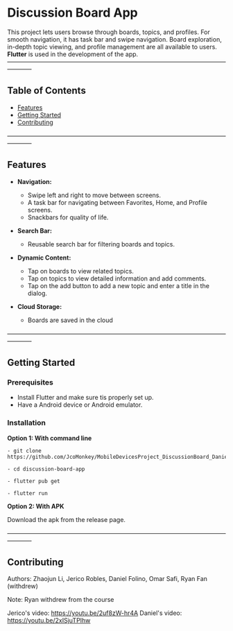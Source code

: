 # Discussion Board App

This project lets users browse through boards, topics, and profiles. For smooth navigation, it has task bar and swipe navigation. Board exploration, in-depth topic viewing, and profile management are all available to users. **Flutter** is used in the development of the app.
————————————————————————————————————————
## Table of Contents
- [Features](#features)
- [Getting Started](#getting-started)
- [Contributing](#contributing)

————————————————————————————————————————

## Features

- **Navigation:**
  - Swipe left and right to move between screens.
  - A task bar for navigating between Favorites, Home, and Profile screens.
  - Snackbars for quality of life.

- **Search Bar:**
  - Reusable search bar for filtering boards and topics.

- **Dynamic Content:**
  - Tap on boards to view related topics.
  - Tap on topics to view detailed information and add comments.
  - Tap on the add button to add a new topic and enter a title in the dialog.

- **Cloud Storage:**
  - Boards are saved in the cloud


————————————————————————————————————————

## Getting Started

### Prerequisites
- Install Flutter and make sure tis properly set up.
- Have a Android device or Android emulator.

### Installation

**Option 1: With command line**
```
- git clone https://github.com/JcoMonkey/MobileDevicesProject_DiscussionBoard_DanielFolino_JericoRobles_ZhaojunLi_WingyatFan_OmarSafi.git
```
```
- cd discussion-board-app
```
```
- flutter pub get
```
```
- flutter run
```

**Option 2: With APK**

Download the apk from the release page.

————————————————————————————————————————

## Contributing

Authors: Zhaojun Li, Jerico Robles, Daniel Folino, Omar Safi, Ryan Fan (withdrew)

Note: Ryan withdrew from the course

Jerico's video: https://youtu.be/2uf8zW-hr4A
Daniel's video: https://youtu.be/2xISjuTPIhw
